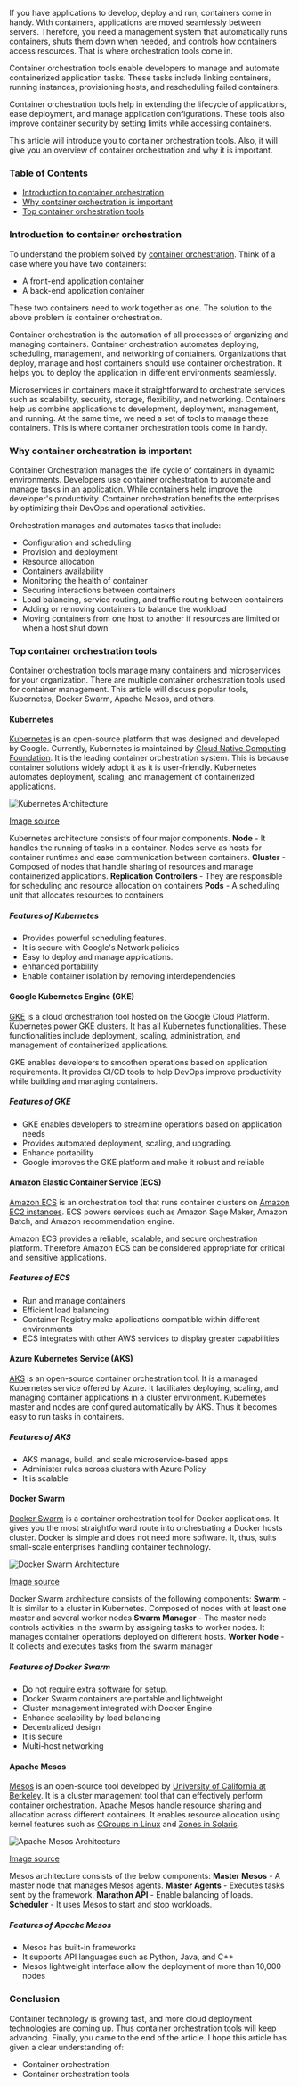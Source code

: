 
If you have applications to develop, deploy and run, containers come in handy. With containers, applications are moved seamlessly between servers. Therefore, you need a management system that automatically runs containers, shuts them down when needed, and controls how containers access resources. That is where orchestration tools come in.

Container orchestration tools enable developers to manage and automate containerized application tasks. These tasks include linking containers, running instances, provisioning hosts, and rescheduling failed containers.

Container orchestration tools help in extending the lifecycle of applications, ease deployment, and manage application configurations. These tools also improve container security by setting limits while accessing containers.

This article will introduce you to container orchestration tools. Also, it will give you an overview of container orchestration and why it is important.

### Table of Contents
- [Introduction to container orchestration](#introduction-to-container-orchestration)
- [Why container orchestration is important](#why-container-orchestration-is-important)
- [Top container orchestration tools](#top-container-orchestration-tools)

### Introduction to container orchestration
To understand the problem solved by [container orchestration](https://docs.docker.com/get-started/orchestration/). Think of a case where you have two containers:
- A front-end application container
- A back-end application container

These two containers need to work together as one. The solution to the above problem is container orchestration.

Container orchestration is the automation of all processes of organizing and managing containers. Container orchestration automates deploying, scheduling, management, and networking of containers. Organizations that deploy, manage and host containers should use container orchestration. It helps you to deploy the application in different environments seamlessly.

Microservices in containers make it straightforward to orchestrate services such as scalability, security, storage, flexibility, and networking. Containers help us combine applications to development, deployment, management, and running. At the same time, we need a set of tools to manage these containers. This is where container orchestration tools come in handy.

### Why container orchestration is important
Container Orchestration manages the life cycle of containers in dynamic environments. Developers use container orchestration to automate and manage tasks in an application. While containers help improve the developer's productivity.  Container orchestration benefits the enterprises by optimizing their DevOps and operational activities.

Orchestration manages and automates tasks that include:
- Configuration and scheduling
- Provision and deployment
- Resource allocation
- Containers availability
- Monitoring the health of container
- Securing interactions between containers
- Load balancing, service routing, and traffic routing between containers
- Adding or removing containers to balance the workload 
- Moving containers from one host to another if resources are limited or when a host shut down

### Top container orchestration tools
Container orchestration tools manage many containers and microservices for your organization.
There are multiple container orchestration tools used for container management. This article will discuss popular tools, Kubernetes, Docker Swarm, Apache Mesos, and others.

#### Kubernetes
[Kubernetes](https://kubernetes.io/) is an open-source platform that was designed and developed by Google. Currently, Kubernetes is maintained by [Cloud Native Computing Foundation](https://www.cncf.io/). It is the leading container orchestration system. This is because container solutions widely adopt it as it is user-friendly.
Kubernetes automates deployment, scaling, and management of containerized applications.

![Kubernetes Architecture](/engineering-education/top-container-orchestration-tools/kubernetes-architecture.jpg)

[Image source](https://sensu.io/blog/how-kubernetes-works)

Kubernetes architecture consists of four major components.
**Node** - It handles the running of tasks in a container. Nodes serve as hosts for container runtimes and ease communication between containers.
**Cluster** - Composed of nodes that handle sharing of resources and manage containerized applications.
**Replication Controllers** - They are responsible for scheduling and resource allocation on containers
**Pods** - A scheduling unit that allocates resources to containers 

##### Features of Kubernetes
- Provides powerful scheduling features.
- It is secure with Google's Network policies
- Easy to deploy and manage applications.
- enhanced portability
- Enable container isolation by removing interdependencies

#### Google Kubernetes Engine (GKE)
[GKE](https://cloud.google.com/kubernetes-engine) is a cloud orchestration tool hosted on the Google Cloud Platform. Kubernetes power GKE clusters. It has all Kubernetes functionalities. These functionalities include deployment, scaling, administration, and management of containerized applications.

GKE enables developers to smoothen operations based on application requirements. It provides CI/CD tools to help DevOps improve productivity while building and managing containers.

##### Features of GKE 
- GKE enables developers to streamline operations based on application needs
- Provides automated deployment, scaling, and upgrading.
- Enhance portability
- Google improves the GKE platform and make it robust and reliable

#### Amazon Elastic Container Service (ECS)
[Amazon ECS](https://docs.aws.amazon.com/AmazonECS/latest/developerguide/ECS_instances.html) is an orchestration tool that runs container clusters on [Amazon EC2 instances](https://aws.amazon.com/ec2/instance-types/). ECS powers services such as Amazon Sage Maker, Amazon Batch, and Amazon recommendation engine.

Amazon ECS provides a reliable, scalable, and secure orchestration platform. Therefore Amazon ECS can be considered appropriate for critical and sensitive applications.

##### Features of ECS
- Run and manage containers
- Efficient load balancing
- Container Registry make applications compatible within different environments
- ECS integrates with other AWS services to display greater capabilities

#### Azure Kubernetes Service (AKS)
[AKS](https://azure.microsoft.com/en-us/services/kubernetes-service/) is an open-source container orchestration tool. It is a managed Kubernetes service offered by Azure. It facilitates deploying, scaling, and managing container applications in a cluster environment. Kubernetes master and nodes are configured automatically by AKS. Thus it becomes easy to run tasks in containers.

##### Features of AKS
- AKS manage, build, and scale microservice-based apps
- Administer rules across clusters with Azure Policy
- It is scalable

#### Docker Swarm
[Docker Swarm](https://docs.docker.com/engine/swarm/key-concepts/) is a container orchestration tool for Docker applications. It gives you the most straightforward route into orchestrating a Docker hosts cluster. Docker is simple and does not need more software. It, thus, suits small-scale enterprises handling container technology.

![Docker Swarm Architecture](/engineering-education/top-container-orchestration-tools/docker-swarm.jpg)

[Image source](https://www.docker.com/blog/docker-built-in-orchestration-ready-for-production-docker-1-12-goes-ga/)

Docker Swarm architecture consists of the following components:
**Swarm** - It is similar to a cluster in Kubernetes. Composed of nodes with at least one master and several worker nodes
**Swarm Manager** - The master node controls activities in the swarm by assigning tasks to worker nodes. It manages container operations deployed on different hosts.
**Worker Node** - It collects and executes tasks from the swarm manager

##### Features of Docker Swarm
- Do not require extra software for setup.
- Docker Swarm containers are portable and lightweight
- Cluster management integrated with Docker Engine
- Enhance scalability by load balancing
- Decentralized design
- It is secure
- Multi-host networking

#### Apache Mesos
[Mesos](http://mesos.apache.org/documentation/latest/) is an open-source tool developed by [University of California at Berkeley](https://en.wikipedia.org/wiki/Apache_Mesos). It is a cluster management tool that can effectively perform container orchestration. Apache Mesos handle resource sharing and allocation across different containers. It enables resource allocation using kernel features such as [CGroups in Linux](https://www.kernel.org/doc/html/latest/admin-guide/cgroup-v1/cgroups.html) and [Zones in Solaris](https://en.wikipedia.org/wiki/Solaris_Containers).

![Apache Mesos Architecture](/engineering-education/top-container-orchestration-tools/apache-mesos.jpg)

[Image source](http://mesos.apache.org/documentation/latest/architecture/)

Mesos architecture consists of the below components:
**Master Mesos** - A master node that manages Mesos agents.
**Master Agents** - Executes tasks sent by the framework.
**Marathon API** - Enable balancing of loads.
**Scheduler** - It uses Mesos to start and stop workloads.

##### Features of Apache Mesos
- Mesos has built-in frameworks
- It supports API languages such as Python, Java, and C++
- Mesos lightweight interface allow the deployment of more than 10,000 nodes

### Conclusion
Container technology is growing fast, and more cloud deployment technologies are coming up. Thus container orchestration tools will keep advancing. Finally, you came to the end of the article. I hope this article has given a clear understanding of: 
- Container orchestration
- Container orchestration tools